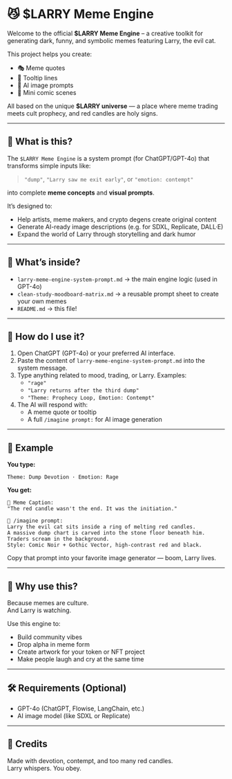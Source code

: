 # 😼 $LARRY Meme Engine

Welcome to the official **$LARRY Meme Engine** – a creative toolkit for generating dark, funny, and symbolic memes featuring Larry, the evil cat.

This project helps you create:
- 🎭 Meme quotes
- 🧠 Tooltip lines
- 🎨 AI image prompts
- 📜 Mini comic scenes

All based on the unique **$LARRY universe** — a place where meme trading meets cult prophecy, and red candles are holy signs.

---

## 🚀 What is this?

The `$LARRY Meme Engine` is a system prompt (for ChatGPT/GPT-4o) that transforms simple inputs like:

> `"dump"`, `"Larry saw me exit early"`, or `"emotion: contempt"`

into complete **meme concepts** and **visual prompts**.

It’s designed to:
- Help artists, meme makers, and crypto degens create original content
- Generate AI-ready image descriptions (e.g. for SDXL, Replicate, DALL·E)
- Expand the world of Larry through storytelling and dark humor

---

## 🧰 What’s inside?

- `larry-meme-engine-system-prompt.md` → the main engine logic (used in GPT-4o)
- `clean-study-moodboard-matrix.md` → a reusable prompt sheet to create your own memes
- `README.md` → this file!

---

## 🧙 How do I use it?

1. Open ChatGPT (GPT-4o) or your preferred AI interface.
2. Paste the content of `larry-meme-engine-system-prompt.md` into the system message.
3. Type anything related to mood, trading, or Larry. Examples:
   - `"rage"`
   - `"Larry returns after the third dump"`
   - `"Theme: Prophecy Loop, Emotion: Contempt"`
4. The AI will respond with:
   - A meme quote or tooltip
   - A full `/imagine prompt:` for AI image generation

---

## 🧪 Example

**You type:**
```
Theme: Dump Devotion · Emotion: Rage
```

**You get:**
```
📜 Meme Caption:
"The red candle wasn't the end. It was the initiation."

🎨 /imagine prompt:
Larry the evil cat sits inside a ring of melting red candles.
A massive dump chart is carved into the stone floor beneath him.
Traders scream in the background.
Style: Comic Noir + Gothic Vector, high-contrast red and black.
```

Copy that prompt into your favorite image generator — boom, Larry lives.

---

## 🎯 Why use this?

Because memes are culture.  
And Larry is watching.

Use this engine to:
- Build community vibes
- Drop alpha in meme form
- Create artwork for your token or NFT project
- Make people laugh and cry at the same time

---

## 🛠 Requirements (Optional)

- GPT-4o (ChatGPT, Flowise, LangChain, etc.)
- AI image model (like SDXL or Replicate)

---

## 💬 Credits

Made with devotion, contempt, and too many red candles.  
Larry whispers. You obey.
